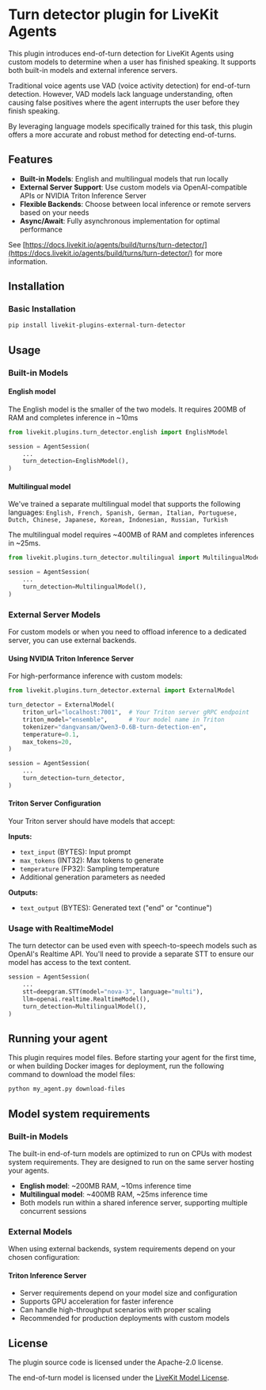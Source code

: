 # Turn detector plugin for LiveKit Agents

This plugin introduces end-of-turn detection for LiveKit Agents using custom models to determine when a user has finished speaking. It supports both built-in models and external inference servers.

Traditional voice agents use VAD (voice activity detection) for end-of-turn detection. However, VAD models lack language understanding, often causing false positives where the agent interrupts the user before they finish speaking.

By leveraging language models specifically trained for this task, this plugin offers a more accurate and robust method for detecting end-of-turns.

## Features

- **Built-in Models**: English and multilingual models that run locally
- **External Server Support**: Use custom models via OpenAI-compatible APIs or NVIDIA Triton Inference Server
- **Flexible Backends**: Choose between local inference or remote servers based on your needs
- **Async/Await**: Fully asynchronous implementation for optimal performance

See [https://docs.livekit.io/agents/build/turns/turn-detector/](https://docs.livekit.io/agents/build/turns/turn-detector/) for more information.

## Installation

### Basic Installation
```bash
pip install livekit-plugins-external-turn-detector
```

## Usage

### Built-in Models

#### English model

The English model is the smaller of the two models. It requires 200MB of RAM and completes inference in ~10ms

```python
from livekit.plugins.turn_detector.english import EnglishModel

session = AgentSession(
    ...
    turn_detection=EnglishModel(),
)
```

#### Multilingual model

We've trained a separate multilingual model that supports the following languages: `English, French, Spanish, German, Italian, Portuguese, Dutch, Chinese, Japanese, Korean, Indonesian, Russian, Turkish`

The multilingual model requires ~400MB of RAM and completes inferences in ~25ms.

```python
from livekit.plugins.turn_detector.multilingual import MultilingualModel

session = AgentSession(
    ...
    turn_detection=MultilingualModel(),
)
```

### External Server Models

For custom models or when you need to offload inference to a dedicated server, you can use external backends.

#### Using NVIDIA Triton Inference Server

For high-performance inference with custom models:

```python
from livekit.plugins.turn_detector.external import ExternalModel

turn_detector = ExternalModel(
    triton_url="localhost:7001",  # Your Triton server gRPC endpoint
    triton_model="ensemble",      # Your model name in Triton
    tokenizer="dangvansam/Qwen3-0.6B-turn-detection-en",
    temperature=0.1,
    max_tokens=20,
)

session = AgentSession(
    ...
    turn_detection=turn_detector,
)
```

#### Triton Server Configuration

Your Triton server should have models that accept:

**Inputs:**
- `text_input` (BYTES): Input prompt
- `max_tokens` (INT32): Max tokens to generate  
- `temperature` (FP32): Sampling temperature
- Additional generation parameters as needed

**Outputs:**
- `text_output` (BYTES): Generated text ("end" or "continue")

### Usage with RealtimeModel

The turn detector can be used even with speech-to-speech models such as OpenAI's Realtime API. You'll need to provide a separate STT to ensure our model has access to the text content.

```python
session = AgentSession(
    ...
    stt=deepgram.STT(model="nova-3", language="multi"),
    llm=openai.realtime.RealtimeModel(),
    turn_detection=MultilingualModel(),
)
```

## Running your agent

This plugin requires model files. Before starting your agent for the first time, or when building Docker images for deployment, run the following command to download the model files:

```bash
python my_agent.py download-files
```

## Model system requirements

### Built-in Models

The built-in end-of-turn models are optimized to run on CPUs with modest system requirements. They are designed to run on the same server hosting your agents.

- **English model**: ~200MB RAM, ~10ms inference time
- **Multilingual model**: ~400MB RAM, ~25ms inference time
- Both models run within a shared inference server, supporting multiple concurrent sessions

### External Models

When using external backends, system requirements depend on your chosen configuration:

#### Triton Inference Server
- Server requirements depend on your model size and configuration
- Supports GPU acceleration for faster inference
- Can handle high-throughput scenarios with proper scaling
- Recommended for production deployments with custom models

## License

The plugin source code is licensed under the Apache-2.0 license.

The end-of-turn model is licensed under the [LiveKit Model License](https://huggingface.co/livekit/turn-detector/blob/main/LICENSE).
